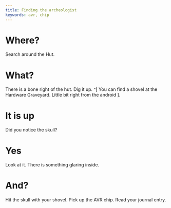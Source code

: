 ```yaml
---
title: Finding the archeologist
keywords: avr, chip 
---
```


# Where?
Search around the Hut.

# What?
There is a bone right of the hut. Dig it up. ^[ You can find a shovel at the Hardware Graveyard. Little bit right from the android ].

# It is up
Did you notice the skull?

# Yes
Look at it. There is something glaring inside.

# And?
Hit the skull with your shovel. Pick up the AVR chip. Read your journal entry.
